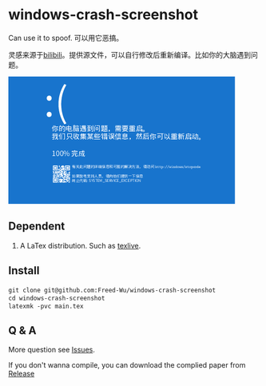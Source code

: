 windows-crash-screenshot
========================

Can use it to spoof. 可以用它恶搞。

灵感来源于[bilibili]。提供源文件，可以自行修改后重新编译。比如你的大脑遇到问题。

![screenshot](images/screenshot.png "screenshot")

Dependent
---------

1.  A LaTex distribution. Such as [texlive].

Install
-------

``` {.zsh}
git clone git@github.com:Freed-Wu/windows-crash-screenshot
cd windows-crash-screenshot
latexmk -pvc main.tex
```

Q & A
-----

More question see [Issues].

If you don't wanna compile, you can download the complied paper from
[Release]

  [bilibili]: https://www.bilibili.com/video/av54093083/
  [texlive]: https://github.com/TeX-Live/texlive-source
  [Issues]: https://github.com/Freed-Wu/windows-crash-screenshot/issues
  [Release]: https://github.com/Freed-Wu/windows-crash-screenshot/releases/
